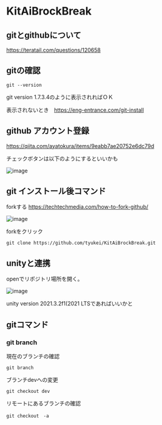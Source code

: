 # KitAiBrockBreak

## gitとgithubについて
https://teratail.com/questions/120658

## gitの確認

```
git --version
```

git version 1.7.3.4のように表示されればＯＫ

表示されないとき　https://eng-entrance.com/git-install


## github アカウント登録
https://qiita.com/ayatokura/items/9eabb7ae20752e6dc79d

チェックボタンは以下のようにするといいかも

![image](https://user-images.githubusercontent.com/70129567/187669498-ca8e37c8-c9cf-4812-9a1a-d68d17d5387b.png)


## git インストール後コマンド

forkする
https://techtechmedia.com/how-to-fork-github/

![image](https://user-images.githubusercontent.com/70129567/187668609-c9544948-8c30-49a0-9555-9d6138a65621.png)

forkをクリック



```
git clone https://github.com/tyukei/KitAiBrockBreak.git
```


## unityと連携
openでリポジトリ場所を開く。

![image](https://user-images.githubusercontent.com/70129567/187456386-905a9b5b-2e1b-408e-b0ee-b93ff7af5346.png)

unity version 2021.3.2f1(2021 LTSであればいいかと

## gitコマンド

### git branch
現在のブランチの確認
```
git branch
```

ブランチdevへの変更
```
git checkout dev
```

リモートにあるブランチの確認
```
git checkout　-a
```
